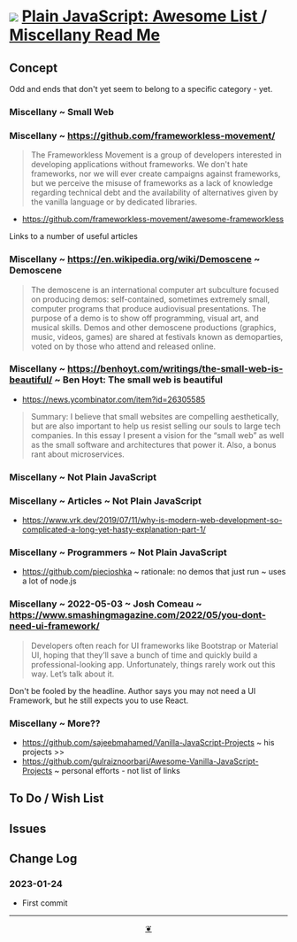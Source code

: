 # [![](https://plain-javascript.github.io/assets/svg/octicon.svg )]( https://github.com/plain-javascript/awesome-list "Source code on GitHub" ) [Plain JavaScript: Awesome List ]( https://plain-javascript.github.io/awesome-list/ "Home page" ) / [Miscellany Read Me]( https://github.com/plain-javascript/assets/tree/main/miscellany/ "2023-01-23" )



## Concept


Odd and ends that don't yet seem to belong to a specific category - yet.


### Miscellany ~ Small Web

### Miscellany ~ https://github.com/frameworkless-movement/

>The Frameworkless Movement is a group of developers interested in developing applications without frameworks. We don't hate frameworks, nor we will ever create campaigns against frameworks, but we perceive the misuse of frameworks as a lack of knowledge regarding technical debt and the availability of alternatives given by the vanilla language or by dedicated libraries.

* https://github.com/frameworkless-movement/awesome-frameworkless

Links to a number of useful articles

### Miscellany ~ https://en.wikipedia.org/wiki/Demoscene ~ Demoscene

>The demoscene is an international computer art subculture focused on producing demos: self-contained, sometimes extremely small, computer programs that produce audiovisual presentations. The purpose of a demo is to show off programming, visual art, and musical skills. Demos and other demoscene productions (graphics, music, videos, games) are shared at festivals known as demoparties, voted on by those who attend and released online.

### Miscellany ~ https://benhoyt.com/writings/the-small-web-is-beautiful/ ~ Ben Hoyt: The small web is beautiful

* https://news.ycombinator.com/item?id=26305585

>Summary: I believe that small websites are compelling aesthetically, but are also important to help us resist selling our souls to large tech companies. In this essay I present a vision for the “small web” as well as the small software and architectures that power it. Also, a bonus rant about microservices.


### Miscellany ~ Not Plain JavaScript

### Miscellany ~ Articles ~ Not Plain JavaScript
* https://www.vrk.dev/2019/07/11/why-is-modern-web-development-so-complicated-a-long-yet-hasty-explanation-part-1/

### Miscellany ~ Programmers ~ Not Plain JavaScript

* https://github.com/piecioshka ~ rationale: no demos that just run ~ uses a lot of node.js



### Miscellany ~ 2022-05-03 ~ Josh Comeau ~ https://www.smashingmagazine.com/2022/05/you-dont-need-ui-framework/

>Developers often reach for UI frameworks like Bootstrap or Material UI, hoping that they’ll save a bunch of time and quickly build a professional-looking app. Unfortunately, things rarely work out this way. Let’s talk about it.

Don't be fooled by the headline. Author says you may not need a UI Framework, but he still expects you to use React.

### Miscellany ~ More??

* https://github.com/sajeebmahamed/Vanilla-JavaScript-Projects ~ his projects >>
* https://github.com/gulraiznoorbari/Awesome-Vanilla-JavaScript-Projects ~ personal efforts - not list of links



## To Do / Wish List


## Issues


## Change Log

### 2023-01-24

* First commit


***

<center title="Hello! Click me to go up to the top" ><a class=aDingbat href=javascript:window.scrollTo(0,0);> ❦ </a></center>
